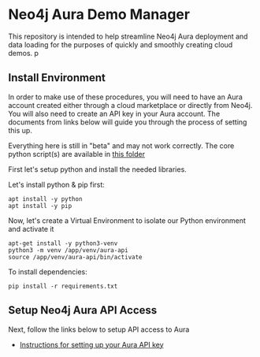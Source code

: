 # Neo4j Aura Demo Manager

This repository is intended to help streamline Neo4j Aura deployment and data loading for the purposes of quickly and smoothly creating cloud demos. p

## Install Environment

In order to make use of these procedures, you will need to have an Aura account created either through a cloud marketplace or directly from Neo4j. You will also need to create an API key in your Aura account. The documents from links below will guide you through the process of setting this up.

Everything here is still in "beta" and may not work correctly. The core python script(s) are available in [this folder](scripts)

First let's setup python and install the needed libraries.

Let's install python & pip first:

    apt install -y python
    apt install -y pip

Now, let's create a Virtual Environment to isolate our Python environment and activate it

    apt-get install -y python3-venv
    python3 -m venv /app/venv/aura-api
    source /app/venv/aura-api/bin/activate

To install dependencies:

    pip install -r requirements.txt

## Setup Neo4j Aura API Access 

Next, follow the links below to setup API access to Aura
- [Instructions for setting up your Aura API key](01-setup_aura_api/01_setup_aura_api.ipynb)
